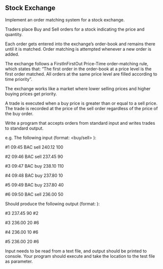 Stock Exchange
--------------

Implement an order matching system for a stock exchange.

Traders place Buy and Sell orders for a stock indicating the price and quantity.

Each order gets entered into the exchange’s order-book and remains there until it is matched. Order matching is attempted whenever a new order is added.

The exchange follows a FirstInFirstOut Price-Time order-matching rule, which states that: “The first order in the order-book at a price level is the first order matched. All orders at the same price level are filled according to time priority”.

The exchange works like a market where lower selling prices and higher buying prices get priority.

A trade is executed when a buy price is greater than or equal to a sell price. The trade is recorded at the price of the sell order regardless of the price of the buy order.

Write a program that accepts orders from standard input and writes trades to standard output.

e.g. The following input (format:<order-id> <time> <stock> <buy/sell> <price> <qty>):

#1 09:45 BAC sell 240.12 100

#2 09:46 BAC sell 237.45  90

#3 09:47 BAC buy  238.10 110

#4 09:48 BAC buy  237.80  10

#5 09:49 BAC buy  237.80  40

#6 09:50 BAC sell 236.00  50

Should produce the following output (format:<buy-order-id> <sell-price> <qty> <sell-order-id>):

#3 237.45 90 #2

#3 236.00 20 #6

#4 236.00 10 #6

#5 236.00 20 #6

Input needs to be read from a text file, and output should be printed to console. Your program should execute and take the location to the test file as parameter.
